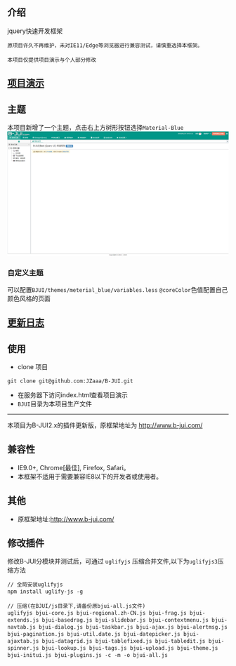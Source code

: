 ## 介绍

jquery快速开发框架

````
原项目许久不再维护，未对IE11/Edge等浏览器进行兼容测试，请慎重选择本框架。

本项目仅提供项目演示与个人部分修改
````

## [项目演示](http://121.43.171.70/B-JUI/)

## 主题
本项目新增了一个主题，点击右上方树形按钮选择`Material-Blue`
![Material-Blue](./images/theme01.png)

### 自定义主题
可以配置`BJUI/themes/meterial_blue/variables.less` `@coreColor`色值配置自己颜色风格的页面

## [更新日志](./CHANGELOG.md)


## 使用

- clone 项目
````
git clone git@github.com:JZaaa/B-JUI.git 
````
- 在服务器下访问index.html查看项目演示
- `BJUI`目录为本项目生产文件

--------------------------------------------------

本项目为B-JUI2.x的插件更新版，原框架地址为 http://www.b-jui.com/

## 兼容性

- IE9.0+, Chrome[最佳], Firefox, Safari。
- 本框架不适用于需要兼容IE8以下的开发者或使用者。


## 其他

- 原框架地址:http://www.b-jui.com/

## 修改插件

修改B-JUI分模块并测试后，可通过 ``uglifyjs`` 压缩合并文件,以下为``uglifyjs3``压缩方法

````
// 全局安装uglifyjs
npm install uglify-js -g

// 压缩(在BJUI/js目录下,请备份原bjui-all.js文件)
uglifyjs bjui-core.js bjui-regional.zh-CN.js bjui-frag.js bjui-extends.js bjui-basedrag.js bjui-slidebar.js bjui-contextmenu.js bjui-navtab.js bjui-dialog.js bjui-taskbar.js bjui-ajax.js bjui-alertmsg.js bjui-pagination.js bjui-util.date.js bjui-datepicker.js bjui-ajaxtab.js bjui-datagrid.js bjui-tablefixed.js bjui-tabledit.js bjui-spinner.js bjui-lookup.js bjui-tags.js bjui-upload.js bjui-theme.js bjui-initui.js bjui-plugins.js -c -m -o bjui-all.js
````
